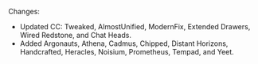 Changes:

* Updated CC: Tweaked, AlmostUnified, ModernFix, Extended Drawers, Wired Redstone, and Chat Heads.
* Added Argonauts, Athena, Cadmus, Chipped, Distant Horizons, Handcrafted, Heracles, Noisium, Prometheus, Tempad, and Yeet.
